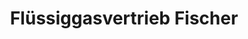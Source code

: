 ---
title: "Flüssiggasvertrieb Fischer"
url: /moritzburg/fluessiggasvertrieb-fischer/
shop: Gasflaschen
---